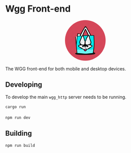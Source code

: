 # Wgg Front-end

<div align="center">
    <img src="static/logo.png" width="128px" style="border-radius: 50%;">
</div>

The WGG front-end for both mobile and desktop devices.

## Developing

To develop the main `wgg_http` server needs to be running.

```bash
cargo run

npm run dev
```

## Building

```bash
npm run build
```
